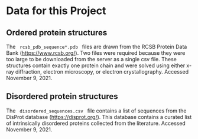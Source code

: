 # Data for this Project

## Ordered protein structures

The <code> rcsb_pdb_sequence*.pdb </code> files are drawn from the RCSB Protein Data Bank (https://www.rcsb.org/). Two files were required because they were too large to be downloaded from the server as a single csv file. These structures contain exactly one protein chain and were solved using either x-ray diffraction, electron microscopy, or electron crystallography. Accessed November 9, 2021.

## Disordered protein structures

The <code> disordered_sequences.csv </code> file contains a list of sequences from the DisProt database (https://disprot.org/). This database contains a curated list of intrinsically disordered proteins collected from the literature. Accessed November 9, 2021.


